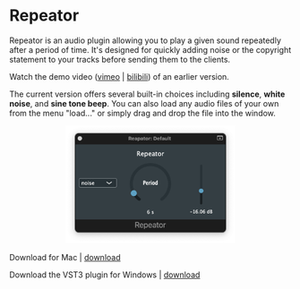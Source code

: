 # Repeator

Repeator is an audio plugin allowing you to play a given sound repeatedly after a period of time. It's designed for quickly adding noise or the copyright statement to your tracks before sending them to the clients.

Watch the demo video ([vimeo](https://vimeo.com/727250430) | [bilibili](https://www.bilibili.com/video/BV1oY4y1E7NP?spm_id_from=333.999.0.0)) of an earlier version.

The current version offers several built-in choices including **silence**, **white noise**, and **sine tone beep**. You can also load any audio files of your own from the menu "load..." or simply drag and drop the file into the window.


<p align="center">
  <img src="https://raw.githubusercontent.com/likelian/Repeator/main/Images/RepeatorAULogic.png" width=60%/>
</p>

Download for Mac | [download](https://github.com/likelian/Repeator/raw/main/Distribution/Repeator/build/Repeator.pkg)

Download the VST3 plugin for Windows | [download](https://github.com/likelian/Repeator/raw/main/Distribution/Repeator.vst3.zip)
